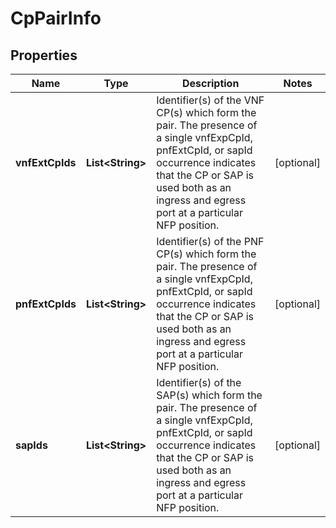 
# CpPairInfo

## Properties
Name | Type | Description | Notes
------------ | ------------- | ------------- | -------------
**vnfExtCpIds** | **List&lt;String&gt;** | Identifier(s) of the VNF CP(s) which form the pair. The presence of a single vnfExpCpId, pnfExtCpId, or sapId occurrence indicates that the CP or SAP is used both as an ingress and egress port at a particular NFP position.  |  [optional]
**pnfExtCpIds** | **List&lt;String&gt;** | Identifier(s) of the PNF CP(s) which form the pair. The presence of a single vnfExpCpId, pnfExtCpId, or sapId occurrence indicates that the CP or SAP is used both as an ingress and egress port at a particular NFP position.  |  [optional]
**sapIds** | **List&lt;String&gt;** | Identifier(s) of the SAP(s) which form the pair. The presence of a single vnfExpCpId, pnfExtCpId, or sapId occurrence indicates that the CP or SAP is used both as an ingress and egress port at a particular NFP position.  |  [optional]



